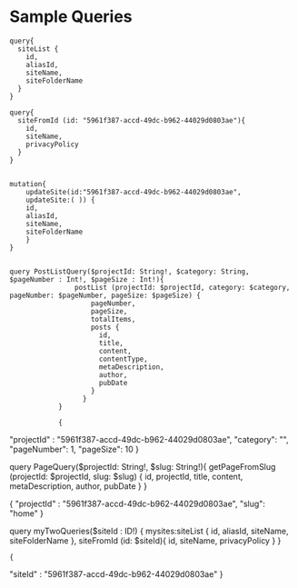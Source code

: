 # Sample Queries


    query{
      siteList {
        id,
        aliasId,
        siteName,
        siteFolderName
      }
    }

    query{
      siteFromId (id: "5961f387-accd-49dc-b962-44029d0803ae"){
        id,
        siteName,
        privacyPolicy
      }
    }


    mutation{
        updateSite(id:"5961f387-accd-49dc-b962-44029d0803ae", 
        updateSite:( )) {
        id,
        aliasId,
        siteName,
        siteFolderName
        }
    }

	
	query PostListQuery($projectId: String!, $category: String, $pageNumber : Int!, $pageSize : Int!){
					postList (projectId: $projectId, category: $category, pageNumber: $pageNumber, pageSize: $pageSize) {
                        pageNumber,
                        pageSize,
                        totalItems,
                        posts {
                          id,
                          title,
                          content,
                          contentType,
                          metaDescription,
                          author,
                          pubDate
                        }
                      }
				}
				
				{
  "projectId" : "5961f387-accd-49dc-b962-44029d0803ae",
  "category": "",
  "pageNumber": 1,
  "pageSize": 10
}


query PageQuery($projectId: String!, $slug: String!){
					getPageFromSlug (projectId: $projectId, slug: $slug) {
                        id,
                        projectId,
                        title,
                        content,
                        metaDescription,
                        author,
                        pubDate
                      }
				}

{
  "projectId" : "5961f387-accd-49dc-b962-44029d0803ae",
  "slug": "home"
}



query myTwoQueries($siteId : ID!) {
   mysites:siteList {
        id,
        aliasId,
        siteName,
        siteFolderName
  },
      siteFromId (id: $siteId){
        id,
        siteName,
        privacyPolicy
      }
    }
	
	{
  "siteId" : "5961f387-accd-49dc-b962-44029d0803ae"
}
